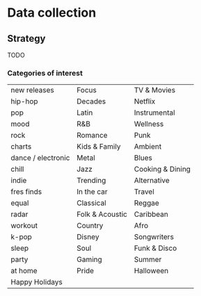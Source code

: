 # Data collection

## Strategy

TODO

### Categories of interest

<table style="width: 100%">
    <tr>
        <td>new releases</td>
        <td>Focus</td>
        <td>TV & Movies</td>
    </tr>
    <tr>
        <td>hip-hop</td>
        <td>Decades</td>
        <td>Netflix</td>
    </tr>
    <tr>
        <td>pop</td>
        <td>Latin</td>
        <td>Instrumental</td>
    </tr>
    <tr>
        <td>mood</td>
        <td>R&B</td>
        <td>Wellness</td>
    </tr>
    <tr>
        <td>rock</td>
        <td>Romance</td>
        <td>Punk</td>
    </tr>
    <tr>
        <td>charts</td>
        <td>Kids & Family</td>
        <td>Ambient</td>
    </tr>
    <tr>
        <td>dance / electronic</td>
        <td>Metal</td>
        <td>Blues</td>
    </tr>
    <tr>
        <td>chill</td>
        <td>Jazz</td>
        <td>Cooking & Dining</td>
    </tr>
    <tr>
        <td>indie</td>
        <td>Trending</td>
        <td>Alternative</td>
    </tr>
    <tr>
        <td>fres finds</td>
        <td>In the car</td>
        <td>Travel</td>
    </tr>
    <tr>
        <td>equal</td>
        <td>Classical</td>
        <td>Reggae</td>
    </tr>
    <tr>
        <td>radar</td>
        <td>Folk & Acoustic</td>
        <td>Caribbean</td>
    </tr>
    <tr>
        <td>workout</td>
        <td>Country</td>
        <td>Afro</td>
    <tr>
        <td>k-pop</td>
        <td>Disney</td>
        <td>Songwriters</td>
    </tr>
    <tr>
        <td>sleep</td>
        <td>Soul</td>
        <td>Funk & Disco</td>
    </tr>
    <tr>
        <td>party</td>
        <td>Gaming</td>
        <td>Summer</td>
    </tr>
    <tr>
        <td>at home</td>
        <td>Pride</td>
        <td>Halloween</td>
    </tr>
    <tr>
        <td>Happy Holidays</td>
        <td></td>
        <td></td>
    </tr>
</table>
